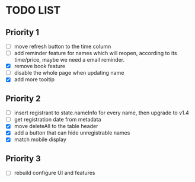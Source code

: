 # TODO LIST

## Priority 1

- [ ] move refresh button to the time column
- [ ] add reminder feature for names which will reopen, according to its time/price, maybe we need a email reminder.
- [x] remove book feature
- [ ] disable the whole page when updating name
- [x] add more tooltip

## Priority 2

- [ ] insert registrant to state.nameInfo for every name, then upgrade to v1.4
- [ ] get registration date from metadata
- [x] move deleteAll to the table header
- [x] add a button that can hide unregistrable names
- [x] match mobile display

## Priority 3

- [ ] rebuild configure UI and features
